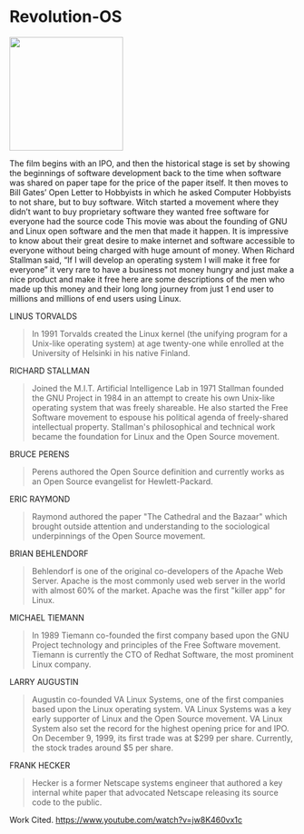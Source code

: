 # Revolution-OS

<img src="https://upload.wikimedia.org/wikipedia/commons/thumb/3/35/Tux.svg/1200px-Tux.svg.png" width=200 hight=200>

The film begins with an IPO, and then the historical stage is set by showing the beginnings of software development back to the time when software was shared on paper tape for the price of the paper itself. It then moves to Bill Gates’ Open Letter to Hobbyists in which he asked Computer Hobbyists to not share, but to buy software. Witch started a movement where they didn’t want to buy proprietary software they wanted free software for everyone had the source code 
This movie was about the founding of GNU and Linux open software and the men that made it happen.
It is impressive to know about their great desire to make internet and software accessible to everyone without being charged with huge amount of money. When Richard Stallman said, “If I will develop an operating system I will make it free for everyone” it very rare to have a business not money hungry and just make a nice product and make it free here are some descriptions of the men who made up this money and their long long journey from just 1 end user to millions and millions of end users using Linux. 

LINUS TORVALDS
>In 1991 Torvalds created the Linux kernel (the unifying program for a Unix-like operating system) at age twenty-one while enrolled at the University of Helsinki in his native Finland.

RICHARD STALLMAN
>Joined the M.I.T. Artificial Intelligence Lab in 1971
Stallman founded the GNU Project in 1984 in an attempt to create his own Unix-like operating system that was freely shareable. He also started the Free Software movement to espouse his political agenda of freely-shared intellectual property. Stallman's philosophical and technical work became the foundation for Linux and the Open Source movement.

BRUCE PERENS
>Perens authored the Open Source definition and currently works as an Open Source evangelist for Hewlett-Packard.

ERIC RAYMOND
>Raymond authored the paper "The Cathedral and the Bazaar" which brought outside attention and understanding to the sociological underpinnings of the Open Source movement.

BRIAN BEHLENDORF
>Behlendorf is one of the original co-developers of the Apache Web Server. Apache is the most commonly used web server in the world with almost 60% of the market. Apache was the first "killer app" for Linux.

MICHAEL TIEMANN
>In 1989 Tiemann co-founded the first company based upon the GNU Project technology and principles of the Free Software movement. Tiemann is currently the CTO of Redhat Software, the most prominent Linux company.

LARRY AUGUSTIN
>Augustin co-founded VA Linux Systems, one of the first companies based upon the Linux operating system. VA Linux Systems was a key early supporter of Linux and the Open Source movement. VA Linux System also set the record for the highest opening price for and IPO. On December 9, 1999, its first trade was at $299 per share. Currently, the stock trades around $5 per share.

FRANK HECKER
>Hecker is a former Netscape systems engineer that authored a key internal white paper that advocated Netscape releasing its source code to the public.

Work Cited.
https://www.youtube.com/watch?v=jw8K460vx1c

